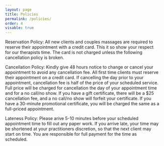 ```yaml
---
layout: page
title: Policies 
permalink: /policies/
order: 4
visable: true
---
```


Reservation Policy: All new clients and couples massages are required to reserve their appointment with a credit card. This it so show your respect for our therapists time. The card is not charged unless the following cancellation policy is broken.

Cancellation Policy: Kindly give 48 hours notice to change or cancel your appointment to avoid any cancellation fee. All first time clients must reserve their appointment on a credit card. If cancelling the day prior to your appointment, cancellation fee is half of the price of your scheduled service. Full price will be charged for cancellation the day of your appointment time and for a no call/no show. If you have a gift certificate, there will be a $25 cancellation fee, and a no call/no show will forfeit your certificate. If you have a 30-minute promotional certificate, you will be charged the same as a full-priced appointment.

Lateness Policy: Please arive 5-10 minutes before your scheduled appointment time to fill out any paper work. If you arrive late, your time may be shortened at your practitioners discretion, so that the next client may start on time. You are responsible for full payment for the time as scheduled.
